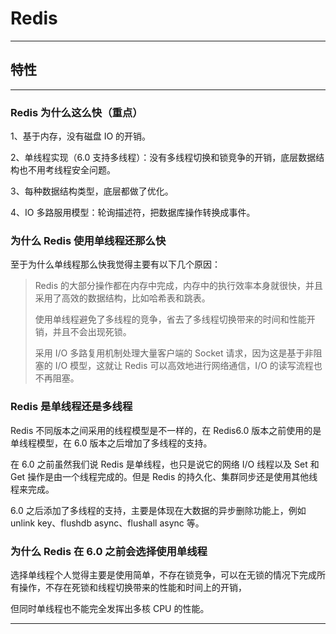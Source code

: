 # Redis

---

## 特性

---

### Redis 为什么这么快（重点）

1、基于内存，没有磁盘 IO 的开销。

2、单线程实现（6.0 支持多线程）：没有多线程切换和锁竞争的开销，底层数据结构也不用考线程安全问题。

3、每种数据结构类型，底层都做了优化。

4、IO 多路服用模型：轮询描述符，把数据库操作转换成事件。

### 为什么 Redis 使用单线程还那么快

至于为什么单线程那么快我觉得主要有以下几个原因：

> Redis 的大部分操作都在内存中完成，内存中的执行效率本身就很快，并且采用了高效的数据结构，比如哈希表和跳表。
>
> 使用单线程避免了多线程的竞争，省去了多线程切换带来的时间和性能开销，并且不会出现死锁。
>
> 采用 I/O 多路复用机制处理大量客户端的 Socket 请求，因为这是基于非阻塞的 I/O 模型，这就让 Redis 可以高效地进行网络通信，I/O 的读写流程也不再阻塞。

### Redis 是单线程还是多线程

Redis 不同版本之间采用的线程模型是不一样的，在 Redis6.0 版本之前使用的是单线程模型，在 6.0 版本之后增加了多线程的支持。

在 6.0 之前虽然我们说 Redis 是单线程，也只是说它的网络 I/O 线程以及 Set 和 Get 操作是由一个线程完成的。但是 Redis 的持久化、集群同步还是使用其他线程来完成。

6.0 之后添加了多线程的支持，主要是体现在大数据的异步删除功能上，例如 unlink key、flushdb async、flushall async 等。

### 为什么 Redis 在 6.0 之前会选择使用单线程

选择单线程个人觉得主要是使用简单，不存在锁竞争，可以在无锁的情况下完成所有操作，不存在死锁和线程切换带来的性能和时间上的开销，

但同时单线程也不能完全发挥出多核 CPU 的性能。






---



